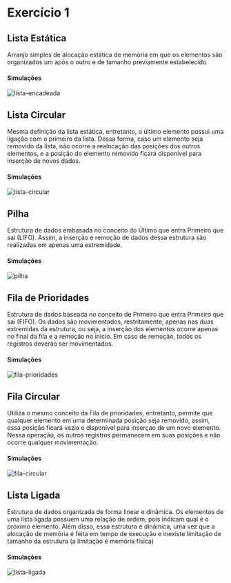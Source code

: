 # Exercício 1


## Lista Estática
Arranjo simples de alocação estática de memória em que os elementos são organizados um após o outro e de tamanho previamente estabelecido

#### Simulações
![lista-encadeada](https://github.com/renantamashiro/fateczl-impl/blob/master/data-structures/java/atividade1/diagrams/lista-estatica.png)

## Lista Circular
Mesma definição da lista estática, entretanto, o último elemento possui uma ligação com o primeiro da lista. Dessa forma, caso um elemento seja removido da lista, não ocorre a realocação das posições dos outros elementos, e a posição do elemento removido ficará disponível para inserção de novos dados.

#### Simulações
![lista-circular](https://github.com/renantamashiro/fateczl-impl/blob/master/data-structures/java/atividade1/diagrams/lista-circular.png)

## Pilha
Estrutura de dados embasada no conceito do Último que entra Primeiro que sai (LIFO). Assim, a inserção e remoção de dados dessa estrutura são realizadas em apenas uma extremidade.

#### Simulações
![pilha](https://github.com/renantamashiro/fateczl-impl/blob/master/data-structures/java/atividade1/diagrams/pilha.png)

## Fila de Prioridades
Estrutura de dados baseada no conceito de Primeiro que entra Primeiro que sai (FIFO). Os dados são movimentados, restritamente, apenas nas duas extremidas da estrutura, ou seja, a inserção dos elementos ocorre apenas no final da fila e a remoção no início. Em caso de remoção, todos os registros deverão ser movimentados.

#### Simulações
![fila-prioridades](https://github.com/renantamashiro/fateczl-impl/blob/master/data-structures/java/atividade1/diagrams/fila-prioridades.png)

## Fila Circular
Utiliza o mesmo conceito da Fila de prioridades, entretanto, permite que qualquer elemento em uma determinada posição seja removido, assim, essa posição ficará vazia e disponível para inserçao de um novo elemento. Nessa operação, os outros registros permanecem em suas posições e não ocorre qualquer movimentação.

#### Simulações
![fila-circular](https://github.com/renantamashiro/fateczl-impl/blob/master/data-structures/java/atividade1/diagrams/fila-circular.png)

## Lista Ligada
Estrutura de dados organizada de forma linear e dinâmica. Os elementos de uma lista ligada possuem uma relação de ordem, pois indicam qual é o próximo elemento. Além disso, essa estrutura é dinâmica, uma vez que a alocação de memória é feita em tempo de execução e inexiste limitação de tamanho da estrutura (a limitação é memória física)

#### Simulações
![lista-ligada](https://github.com/renantamashiro/fateczl-impl/blob/master/data-structures/java/atividade1/diagrams/lista-encadeada.png)
